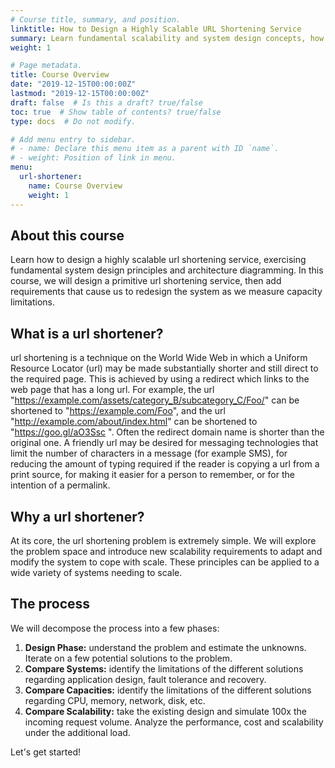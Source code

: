 ```yaml
---
# Course title, summary, and position.
linktitle: How to Design a Highly Scalable URL Shortening Service
summary: Learn fundamental scalability and system design concepts, how to effectively measure capacity and usage, and operate a highly available service.
weight: 1

# Page metadata.
title: Course Overview
date: "2019-12-15T00:00:00Z"
lastmod: "2019-12-15T00:00:00Z"
draft: false  # Is this a draft? true/false
toc: true  # Show table of contents? true/false
type: docs  # Do not modify.

# Add menu entry to sidebar.
# - name: Declare this menu item as a parent with ID `name`.
# - weight: Position of link in menu.
menu:
  url-shortener:
    name: Course Overview
    weight: 1
---
```


## About this course
Learn how to design a highly scalable url shortening service, exercising fundamental system design principles and architecture diagramming. In this course, we will design a primitive url shortening service, then add requirements that cause us to redesign the system as we measure capacity limitations.

## What is a url shortener?
url shortening is a technique on the World Wide Web in which a Uniform Resource Locator (url) may be made substantially shorter and still direct to the required page. This is achieved by using a redirect which links to the web page that has a long url. For example, the url "https://example.com/assets/category_B/subcategory_C/Foo/" can be shortened to "https://example.com/Foo", and the url "http://example.com/about/index.html" can be shortened to "https://goo.gl/aO3Ssc ". Often the redirect domain name is shorter than the original one. A friendly url may be desired for messaging technologies that limit the number of characters in a message (for example SMS), for reducing the amount of typing required if the reader is copying a url from a print source, for making it easier for a person to remember, or for the intention of a permalink.

## Why a url shortener?
At its core, the url shortening problem is extremely simple. We will explore the problem space and introduce new scalability requirements to adapt and modify the system to cope with scale. These principles can be applied to a wide variety of systems needing to scale.

## The process
We will decompose the process into a few phases:
1. **Design Phase:** understand the problem and estimate the unknowns. Iterate on a few potential solutions to the problem.
2. **Compare Systems:** identify the limitations of the different solutions regarding application design, fault tolerance and recovery.
3. **Compare Capacities:** identify the limitations of the different solutions regarding CPU, memory, network, disk, etc.
4. **Compare Scalability:** take the existing design and simulate 100x the incoming request volume. Analyze the performance, cost and scalability under the additional load.

Let's get started!
